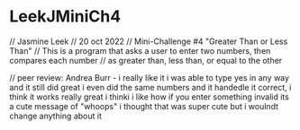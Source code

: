 # LeekJMiniCh4
// Jasmine Leek
// 20 oct 2022
// Mini-Challenge #4 "Greater Than or Less Than"
// This is a program that asks a user to enter two numbers, then compares each number 
// as greater than, less than, or equal to the other

// peer review: Andrea Burr - i really like it i was able to type yes in any way and it still did great i even did the same numbers and it handedle it correct, i think it works really great i thinki i like how if you enter something invalid its a cute message of "whoops" i thought that was super cute but i woulndt change anything about it 
